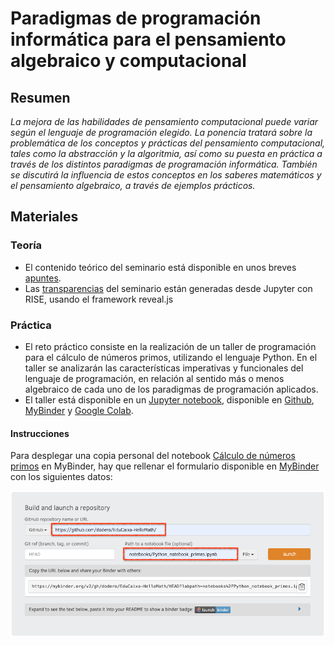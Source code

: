 # Paradigmas de programación informática para el pensamiento algebraico y computacional  

## Resumen  

*La mejora de las habilidades de pensamiento computacional puede variar según el lenguaje de programación elegido. La ponencia tratará sobre la problemática de los conceptos y prácticas del pensamiento computacional, tales como la abstracción y la algoritmia, así como su puesta en práctica a través de los distintos paradigmas de programación informática. También se discutirá la influencia de estos conceptos en los saberes matemáticos y el pensamiento algebraico, a través de ejemplos prácticos.*  

## Materiales

### Teoría

- El contenido teórico del seminario está disponible en unos breves [apuntes](markdown/HelloMath.md).
- Las [transparencias](slides/HelloMath.slides.html) del seminario están generadas desde Jupyter con RISE, usando el framework reveal.js

### Práctica

- El reto práctico consiste en la realización de un taller de programación para el cálculo de números primos, utilizando el lenguaje Python. En el taller se analizarán las características imperativas y funcionales del lenguaje de programación, en relación al sentido más o menos algebraico de cada uno de los paradigmas de programación aplicados.
- El taller está disponible en un [Jupyter notebook](https://jupyter.org/), disponible en [Github](notebooks/Python_notebook_primes.ipynb), [MyBinder](https://mybinder.org/) y [Google Colab]().

#### Instrucciones

Para desplegar una copia personal del notebook [Cálculo de números primos](notebooks/Python_notebook_primes.ipynb) en MyBinder, hay que rellenar el formulario disponible en [MyBinder](https://mybinder.org/) con los siguientes datos:

![MyBinder form](assets/mybinder-form.png)


